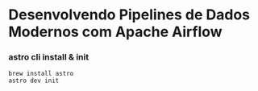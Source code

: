 # Desenvolvendo Pipelines de Dados Modernos com Apache Airflow

### astro cli install & init
```shell
brew install astro
astro dev init
```